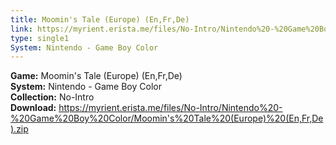 ```yaml
---
title: Moomin's Tale (Europe) (En,Fr,De)
link: https://myrient.erista.me/files/No-Intro/Nintendo%20-%20Game%20Boy%20Color/Moomin's%20Tale%20(Europe)%20(En,Fr,De).zip
type: single1
System: Nintendo - Game Boy Color
---
```

<b>Game:</b> Moomin's Tale (Europe) (En,Fr,De)<br>
<b>System:</b> Nintendo - Game Boy Color<br>
<b>Collection:</b> No-Intro<br>
<b>Download:</b> https://myrient.erista.me/files/No-Intro/Nintendo%20-%20Game%20Boy%20Color/Moomin's%20Tale%20(Europe)%20(En,Fr,De).zip
